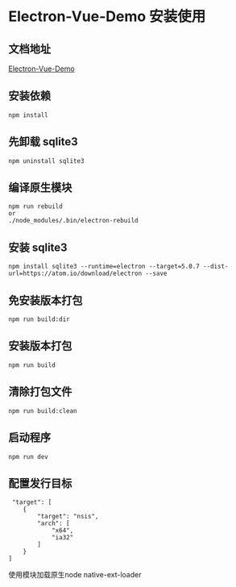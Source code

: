 # Electron-Vue-Demo 安装使用

## 文档地址
[Electron-Vue-Demo](https://ellison997.github.io/Electron-Vue-Demo/)


## 安装依赖

```
npm install
```

## 先卸载 sqlite3

```
npm uninstall sqlite3
```

## 编译原生模块

```
npm run rebuild
or
./node_modules/.bin/electron-rebuild
```

## 安装 sqlite3

```
npm install sqlite3 --runtime=electron --target=5.0.7 --dist-url=https://atom.io/download/electron --save
```

## 免安装版本打包

```
npm run build:dir
```

## 安装版本打包

```
npm run build
```

## 清除打包文件

```
npm run build:clean
```


## 启动程序

```
npm run dev
```



## 配置发行目标

```
 "target": [
    {
        "target": "nsis",
        "arch": [
            "x64",
            "ia32"
        ]
    }
]

```

使用模块加载原生node  native-ext-loader